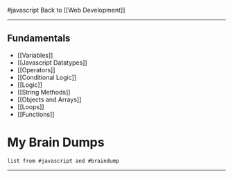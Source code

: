 #javascript
Back to [[Web Development]]
***
## Fundamentals

- [[Variables]]
- [[Javascript Datatypes]]
- [[Operators]]
- [[Conditional Logic]]
- [[Logic]]
- [[String Methods]]
- [[Objects and Arrays]]
- [[Loops]]
- [[Functions]]

# My Brain Dumps
```dataview 
list from #javascript and #braindump 
```
---
```dataview

```